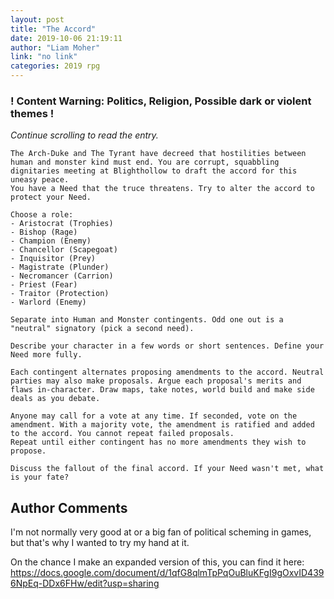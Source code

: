 ```yaml
---
layout: post
title: "The Accord"
date: 2019-10-06 21:19:11
author: "Liam Moher"
link: "no link"
categories: 2019 rpg
---
```

<div id="warning"><div id="content"><h3><strong>! Content Warning: Politics, Religion, Possible dark or violent themes !</strong></h3><i>Continue scrolling to read the entry.</i></div></div>
 
```
The Arch-Duke and The Tyrant have decreed that hostilities between human and monster kind must end. You are corrupt, squabbling dignitaries meeting at Blighthollow to draft the accord for this uneasy peace.
You have a Need that the truce threatens. Try to alter the accord to protect your Need.

Choose a role:
- Aristocrat (Trophies)
- Bishop (Rage)
- Champion (Enemy)
- Chancellor (Scapegoat)
- Inquisitor (Prey)
- Magistrate (Plunder)
- Necromancer (Carrion)
- Priest (Fear)
- Traitor (Protection)
- Warlord (Enemy)

Separate into Human and Monster contingents. Odd one out is a "neutral" signatory (pick a second need).

Describe your character in a few words or short sentences. Define your Need more fully.

Each contingent alternates proposing amendments to the accord. Neutral parties may also make proposals. Argue each proposal's merits and flaws in-character. Draw maps, take notes, world build and make side deals as you debate.

Anyone may call for a vote at any time. If seconded, vote on the amendment. With a majority vote, the amendment is ratified and added to the accord. You cannot repeat failed proposals.
Repeat until either contingent has no more amendments they wish to propose.

Discuss the fallout of the final accord. If your Need wasn't met, what is your fate?
```
## Author Comments
I'm not normally very good at or a big fan of political scheming in games, but that's why I wanted to try my hand at it.

On the chance I make an expanded version of this, you can find it here: https://docs.google.com/document/d/1qfG8qlmTpPqOuBluKFgI9gOxvID4396NpEq-DDx6FHw/edit?usp=sharing
